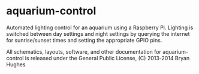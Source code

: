 aquarium-control
================

Automated lighting control for an aquarium using a Raspberry Pi. Lighting is switched between day settings and night settings by querying the internet for sunrise/sunset times and setting the appropriate GPIO pins.

All schematics, layouts, software, and other documentation for aquarium-control is released under the General Public License, (C) 2013-2014 Bryan Hughes
